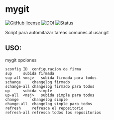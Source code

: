 mygit
===========

[![GitHub license](https://sinfallas.files.wordpress.com/2016/02/gpl.png)](https://github.com/sinfallas/mygit/blob/master/LICENSE)
[![DOI](https://zenodo.org/badge/4102/sinfallas/mygit.svg)](https://zenodo.org/badge/latestdoi/4102/sinfallas/mygit)
![Status](https://api.travis-ci.org/sinfallas/mygit.svg) 

Script para automitazar tareas comunes al usar git

## USO:

mygit opciones

	sconfig	ID	configuracion de firma
	sup		subida firmada
	sup-all <msj>	subida firmada para todos
	schange		changelog firmado
	schange-all	changelog firmado para todos
	up		subida simple
	up-all  <msj>	subida simple para todos
	change		changelog simple
	change-all	changelog simple para todos
	refresh		refresca el repositorio
	refresh-all	refresca todos los repositorios
